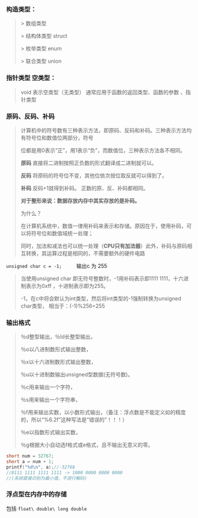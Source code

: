 ### 构造类型：

> \> 数组类型 
>
> \> 结构体类型 struct 
>
> \> 枚举类型 enum 
>
> \> 联合类型 union 

### 指针类型 空类型： 

> void 表示空类型（无类型） 通常应用于函数的返回类型、函数的参数 、指针类型

### 原码、反码、补码 

> 计算机中的符号数有三种表示方法，即原码、反码和补码。三种表示方法均有符号位和数值位两部分，符号 
>
> 位都是用0表示“正”，用1表示“负”，而数值位，三种表示方法各不相同。 
>
> **原码** 直接将二进制按照正负数的形式翻译成二进制就可以。 
>
> **反码** 将原码的符号位不变，其他位依次按位取反就可以得到了。 
>
> **补码** 反码+1就得到补码。 正数的原、反、补码都相同。 
>
> **对于整形来说：数据存放内存中其实存放的是补码。** 
>
> 为什么？ 
>
> 在计算机系统中，数值一律用补码来表示和存储。原因在于，使用补码，可以将符号位和数值域统一处理； 
>
> 同时，加法和减法也可以统一处理（**CPU只有加法器**）此外，补码与原码相互转换，其运算过程是相同的，不需要额外的硬件电路

`unsigned char c = -1;     `      输出c 为 255

> 当使用unsigned char 即无符号整数时，-1用补码表示即1111 1111，十六进制表示为0xff ，十进制表示即为255。
>
> -1，在c中将会默认为int类型，然后将int类型的-1强制转换为unsigned char类型， 相当于：(-1)%256=255

### 输出格式

> ％d整型输出，％ld长整型输出，
>
> ％o以八进制数形式输出整数，
>
> ％x以十六进制数形式输出整数，  
>
> ％u以十进制数输出unsigned型数据(无符号数)。
>
> ％c用来输出一个字符，
>
> ％s用来输出一个字符串，
>
> ％f用来输出实数，以小数形式输出，（备注：浮点数是不能定义如的精度的，所以“%6.2f”这种写法是“错误的”！！！）
>
> ％e以指数形式输出实数，
>
> ％g根据大小自动选f格式或e格式，且不输出无意义的零。

```c
short num = 32767;
short a = num + 1;
printf("%d\n", a);//-32768
//0111 1111 1111 1111 -> 1000 0000 0000 0000 
//(系统直接识别为最小值，不进行解码)
```

### 浮点型在内存中的存储 

包括 `float\ double\ long double`

